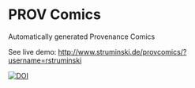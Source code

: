 # PROV Comics

Automatically generated Provenance Comics

See live demo: http://www.struminski.de/provcomics/?username=rstruminski

[![DOI](https://zenodo.org/badge/81369441.svg)](https://zenodo.org/badge/latestdoi/81369441)
